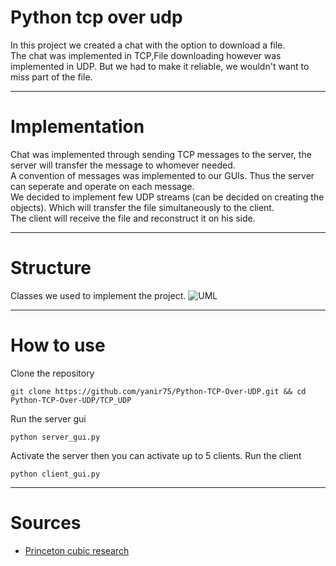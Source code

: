 # Python tcp over udp
In this project we created a chat with the option to download a file.  
The chat was implemented in TCP,File downloading however was implemented in UDP. But we had to make it reliable, we wouldn't want to miss part of the file. 

--------------

# Implementation
Chat was implemented through sending TCP messages to the server, the server will transfer the message to whomever needed.  
A convention of messages was implemented to our GUIs. Thus the server can seperate and operate on each message.  
We decided to implement few UDP streams (can be decided on creating the objects). Which will transfer the file simultaneously to the client.  
The client will receive the file and reconstruct it on his side.


--------------

# Structure
Classes we used to implement the project.
![UML](https://raw.githubusercontent.com/yanir75/Python-TCP-Over-UDP/main/UML/Structure_uml.jpg)


--------------

# How to use
Clone the repository
```
git clone https://github.com/yanir75/Python-TCP-Over-UDP.git && cd Python-TCP-Over-UDP/TCP_UDP
```
Run the server gui
```
python server_gui.py
```
Activate the server then you can activate up to 5 clients.
Run the client
```
python client_gui.py
```


--------------
# Sources
  - <a href="https://www.cs.princeton.edu/courses/archive/fall16/cos561/papers/Cubic08.pdf">Princeton cubic research</a>
